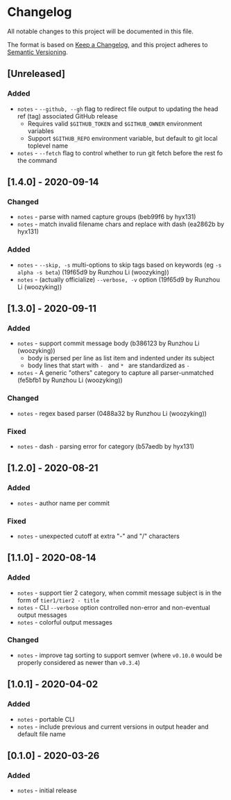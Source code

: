 # Changelog
All notable changes to this project will be documented in this file.

The format is based on [Keep a Changelog](https://keepachangelog.com/en/1.0.0/),
and this project adheres to [Semantic Versioning](https://semver.org/spec/v2.0.0.html).

## [Unreleased]

### Added
- `notes` - `--github, --gh` flag to redirect file output to updating the head ref (tag) associated GitHub release
	* Requires valid `$GITHUB_TOKEN` and `$GITHUB_OWNER` environment variables
	* Support `$GITHUB_REPO` environment variable, but default to git local toplevel name
- `notes` - `--fetch` flag to control whether to run git fetch before the rest fo the command

## [1.4.0] - 2020-09-14

### Changed
- `notes` - parse with named capture groups (beb99f6 by hyx131)
- `notes` - match invalid filename chars and replace with dash (ea2862b by hyx131)

### Added
- `notes` - `--skip, -s` multi-options to skip tags based on keywords (eg `-s alpha -s beta`) (19f65d9 by Runzhou Li (woozyking))
- `notes` - (actually officialize) `--verbose, -v` option (19f65d9 by Runzhou Li (woozyking))

## [1.3.0] - 2020-09-11

### Added
- `notes` - support commit message body (b386123 by Runzhou Li (woozyking))
	* body is persed per line as list item and indented under its subject
	* body lines that start with `- ` and `* ` are standardized as `- `
- `notes` - A generic "others" category to capture all parser-unmatched (fe5bfb1 by Runzhou Li (woozyking))

### Changed
- `notes` - regex based parser (0488a32 by Runzhou Li (woozyking))

### Fixed
- `notes` - dash `-` parsing error for category (b57aedb by hyx131)

## [1.2.0] - 2020-08-21
### Added
- `notes` - author name per commit

### Fixed
- `notes` - unexpected cutoff at extra "-" and "/" characters

## [1.1.0] - 2020-08-14
### Added
- `notes` - support tier 2 category, when commit message subject is in the form of `tier1/tier2 - title`
- `notes` - CLI `--verbose` option controlled non-error and non-eventual output messages
- `notes` - colorful output messages

### Changed
- `notes` - improve tag sorting to support semver (where `v0.10.0` would be properly considered as newer than `v0.3.4`)

## [1.0.1] - 2020-04-02
### Added
- `notes` - portable CLI
- `notes` - include previous and current versions in output header and default file name

## [0.1.0] - 2020-03-26
### Added
- `notes` - initial release
